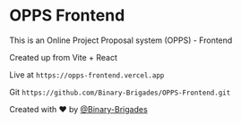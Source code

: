 # OPPS Frontend

This is an Online Project Proposal system (OPPS) - Frontend

Created up from Vite + React

Live at `https://opps-frontend.vercel.app`

Git `https://github.com/Binary-Brigades/OPPS-Frontend.git`

Created with ❤ by [@Binary-Brigades](https://github.com/Binary-Brigades)
